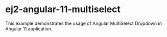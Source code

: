 # ej2-angular-11-multiselect
This example demonstrates the usage of Angular MultiSelect Dropdown in Angular 11 application.
